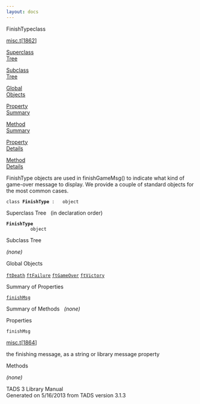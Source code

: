 ```yaml
---
layout: docs
---
```

<span class="title">FinishType</span><span class="type">class</span>

[misc.t](../file/misc.t.html)\[[1862](../source/misc.t.html#1862)\]

[Superclass  
Tree](#_SuperClassTree_)

[Subclass  
Tree](#_SubClassTree_)

[Global  
Objects](#_ObjectSummary_)

[Property  
Summary](#_PropSummary_)

[Method  
Summary](#_MethodSummary_)

[Property  
Details](#_Properties_)

[Method  
Details](#_Methods_)



FinishType objects are used in finishGameMsg() to indicate what kind of
game-over message to display. We provide a couple of standard objects
for the most common cases.

`class `**`FinishType`**` :   object`



<span id="_SuperClassTree_"></span>



<span class="hdln">Superclass Tree</span>   (in declaration order)



**`FinishType`**  
`         object`  
<span id="_SubClassTree_"></span>



<span class="hdln">Subclass Tree</span>  



*(none)* <span id="_ObjectSummary_"></span>



<span class="hdln">Global Objects</span>  



[`ftDeath`](../object/ftDeath.html) [`ftFailure`](../object/ftFailure.html) [`ftGameOver`](../object/ftGameOver.html) [`ftVictory`](../object/ftVictory.html)
<span id="_PropSummary_"></span>



<span class="hdln">Summary of Properties</span>  



[`finishMsg`](#finishMsg)

<span id="_MethodSummary_"></span>



<span class="hdln">Summary of Methods</span>  
*(none)* <span id="_Properties_"></span>



<span class="hdln">Properties</span>  



<span id="finishMsg"></span>

`finishMsg`

[misc.t](../file/misc.t.html)\[[1864](../source/misc.t.html#1864)\]



the finishing message, as a string or library message property



<span id="_Methods_"></span>



<span class="hdln">Methods</span>  



*(none)*



TADS 3 Library Manual  
Generated on 5/16/2013 from TADS version 3.1.3


